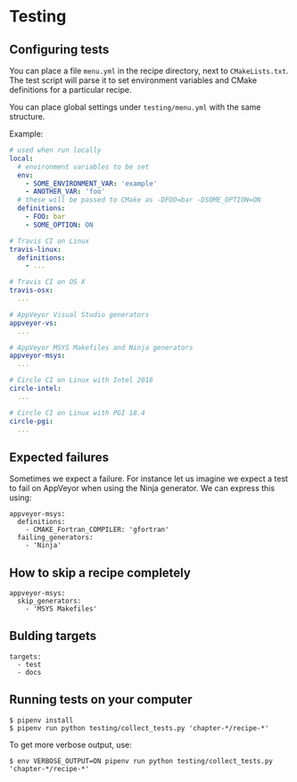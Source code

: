 # Testing


## Configuring tests

You can place a file `menu.yml` in the recipe directory, next to `CMakeLists.txt`.
The test script will parse it to set environment variables and CMake definitions for a particular recipe.

You can place global settings under `testing/menu.yml` with the same structure.

Example:
```yaml
# used when run locally
local:
  # environment variables to be set
  env:
    - SOME_ENVIRONMENT_VAR: 'example'
    - ANOTHER_VAR: 'foo'
  # these will be passed to CMake as -DFOO=bar -DSOME_OPTION=ON
  definitions:
    - FOO: bar
    - SOME_OPTION: ON

# Travis CI on Linux
travis-linux:
  definitions:
    - ...

# Travis CI on OS X
travis-osx:
  ...

# AppVeyor Visual Studio generators
appveyor-vs:
  ...

# AppVeyor MSYS Makefiles and Ninja generators
appveyor-msys:
  ...

# Circle CI on Linux with Intel 2018
circle-intel:
  ...

# Circle CI on Linux with PGI 18.4
circle-pgi:
  ...
```


## Expected failures

Sometimes we expect a failure. For instance let us imagine we expect
a test to fail on AppVeyor when using the Ninja generator. We can express this using:

```
appveyor-msys:
  definitions:
    - CMAKE_Fortran_COMPILER: 'gfortran'
  failing_generators:
    - 'Ninja'
```


## How to skip a recipe completely

```
appveyor-msys:
  skip_generators:
    - 'MSYS Makefiles'
```


## Bulding targets

```
targets:
  - test
  - docs
```


## Running tests on your computer

```shell
$ pipenv install
$ pipenv run python testing/collect_tests.py 'chapter-*/recipe-*'
```

To get more verbose output, use:

```shell
$ env VERBOSE_OUTPUT=ON pipenv run python testing/collect_tests.py 'chapter-*/recipe-*'
```
